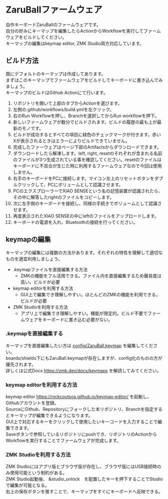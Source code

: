 # ZaruBallファームウェア
自作キーボードZaruBallのファームウェアです。<br>
自分の好みにキーマップを編集したらActionからWorkflowを実行してファームウェアをビルドしてください。<br>
キーマップの編集はkeymap editor, ZMK Studio両方対応しています。

## ビルド方法
既にデフォルトのキーマップは作成してあります。<br>
まずはこのキーマップでファームウェアをビルドしてキーボードに書き込んでみましょう。<br>
キーマップのビルドはGithub Actionにて行います。<br>
1. リポジトリを開いて上部のタブからActionを選びます。
2. 左側の.github/workflows/build.ymlを左クリック。
3. 右のRun Workflowを押し、Branchを選択してからRun workflowを押下。
4. 新しいファームウェアが数分でビルドされます。ビルドの履歴の最も上が最新のモノです。
5. ビルドが成功するとすべての項目に緑色のチェックマークが付きます。赤いXが表示されるときはエラーによりビルドできていません。
6. 完成したファーウェアはページ下部のArtifactsからダウンロードできます。
7. ダウンロードしたら解凍します。left, right, resetのそれぞれが含まれる名前のファイルが3つ生成されている事を確認してください。resetのファイルはキーボードに不具合が生じた時に利用するファームウェアなので今回は使用しません。
8. 右手のキーボードをPCに接続します。マイコン左上のリセットボタンをダブルクリックして、PCにボリュームとして認識させます。
9. PCのエクスプローラーでXIAO SENSEという名の記憶装置が認識されたら、その中に解答したrightのファイルをコピーします。
10. 次に左手側のキーボードを接続し、同様の手続きでボリュームとして認識させます。
11. 再度表示されたXIAO SENSEの中にleftのファイルをアップロードします。
12. キーボードの電源を入れ、Bluetoothの接続を行ってください。



## keymapの編集
キーマップの編集には複数の方法があります。それぞれの特性を理解して適切なものを適宜利用しましょう。
* .keymapファイルを直接編集する方法
    - ZMKの機能をフル活用できる。ファイル内を直接編集するため難易度は高い。ビルドが必要
* keymap editorを利用する方法
    - GUI上で編集でき理解しやすい。ほとんどのZMKの機能を利用できる。ビルドが必要
* ZMK Studioを利用する方法
    - アプリ上で編集でき理解しやすい。機能が限定的。ビルド不要でファームウェアをキーボードに書き込む必要がない。

### .keymapを直接編集する
キーマップを直接編集したい方は
[config/ZaruBall.keymap](config/Z]]aruBall.keymap)
を編集してください。<br>
boards/shields下にもZaruBall.keymapが存在しますが、config化のものの方が優先されます。<br>
詳しくは公式Docs
https://zmk.dev/docs/keymaps
を解読してみてください。


### keymap editorを利用する方法
keymap editor
https://nickcoutsos.github.io/keymap-editor/
を起動し、Githubアカウントを登録。<br>
SourceにGithub、Repositoryにフォークした本リポジトリ、Branchを指定するとキーマップが編集できるようになります。<br>
GUI上で対応するキーをクリックして使用したいキーコードを入力することで編集できます。<br>
Saveボタンで参照しているリポジトリにpushでき、リポジトリのActionからWorkflowを実行することでファームウェアが完成します。


### ZMK Studioを利用する方法
ZMK Studioにはアプリ版とブラウザ版が存在し、ブラウザ版にはUSB接続時のみ使用可能という制約がある。<br>
ZMK Studio起動後、 &studio_unlock　を配置したキーを押下することでStudioで編集が可能となる。<br>
右上の保存ボタンを推すことで、キーマップをすぐにキーボードへ反映できる。
